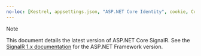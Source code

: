 ```yaml
---
no-loc: [Kestrel, appsettings.json, "ASP.NET Core Identity", cookie, Cookie, Blazor, "Blazor Server", "Blazor WebAssembly", "Identity", "Let's Encrypt", Razor, SignalR]
---
```

> [!NOTE]
> This document details the latest version of ASP.NET Core SignalR. See the [SignalR 1.x documentation](/aspnet/signalr/) for the ASP.NET Framework version.
